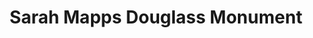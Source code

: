 ---
pid: LLD5
title: Sarah Mapps Douglass Monument
location_transcription: near her school site
zipcode: '19003'
outside_phl: 'Ardmore PA '
neighborhood: 
age: '34'
age_range: 30-39
instagram: 
image_file_name: LLD_5.jpg
proposal_transcription: It should represent her variety of interests - science, education,
  abolition
topic: African Americans,Education,Figure,History,Philadelphia,Social Justice,Women
topic_summary: 0, 0, 0, 0, 0, 0, 0
type: Other No Form
keywords_other: 
credit: Sarah Horand
image_labels: 
twitter: 
facebook: 
permalink: "/monuments/lld5/"
layout: item-page
---